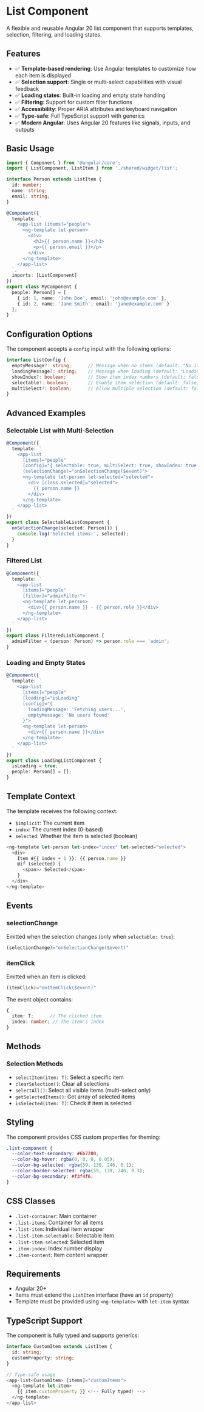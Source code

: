 # List Component

A flexible and reusable Angular 20 list component that supports templates, selection, filtering, and loading states.

## Features

- ✅ **Template-based rendering**: Use Angular templates to customize how each item is displayed
- ✅ **Selection support**: Single or multi-select capabilities with visual feedback
- ✅ **Loading states**: Built-in loading and empty state handling
- ✅ **Filtering**: Support for custom filter functions
- ✅ **Accessibility**: Proper ARIA attributes and keyboard navigation
- ✅ **Type-safe**: Full TypeScript support with generics
- ✅ **Modern Angular**: Uses Angular 20 features like signals, inputs, and outputs

## Basic Usage

```typescript
import { Component } from '@angular/core';
import { ListComponent, ListItem } from './shared/widget/list';

interface Person extends ListItem {
  id: number;
  name: string;
  email: string;
}

@Component({
  template: `
    <app-list [items]="people">
      <ng-template let-person>
        <div>
          <h3>{{ person.name }}</h3>
          <p>{{ person.email }}</p>
        </div>
      </ng-template>
    </app-list>
  `,
  imports: [ListComponent]
})
export class MyComponent {
  people: Person[] = [
    { id: 1, name: 'John Doe', email: 'john@example.com' },
    { id: 2, name: 'Jane Smith', email: 'jane@example.com' }
  ];
}
```

## Configuration Options

The component accepts a `config` input with the following options:

```typescript
interface ListConfig {
  emptyMessage?: string;      // Message when no items (default: "No items found")
  loadingMessage?: string;    // Message when loading (default: "Loading...")
  showIndex?: boolean;        // Show item index numbers (default: false)
  selectable?: boolean;       // Enable item selection (default: false)
  multiSelect?: boolean;      // Allow multiple selection (default: false)
}
```

## Advanced Examples

### Selectable List with Multi-Selection

```typescript
@Component({
  template: `
    <app-list 
      [items]="people" 
      [config]="{ selectable: true, multiSelect: true, showIndex: true }"
      (selectionChange)="onSelectionChange($event)">
      <ng-template let-person let-selected="selected">
        <div [class.selected]="selected">
          {{ person.name }}
        </div>
      </ng-template>
    </app-list>
  `
})
export class SelectableListComponent {
  onSelectionChange(selected: Person[]) {
    console.log('Selected items:', selected);
  }
}
```

### Filtered List

```typescript
@Component({
  template: `
    <app-list 
      [items]="people" 
      [filter]="adminFilter">
      <ng-template let-person>
        <div>{{ person.name }} - {{ person.role }}</div>
      </ng-template>
    </app-list>
  `
})
export class FilteredListComponent {
  adminFilter = (person: Person) => person.role === 'admin';
}
```

### Loading and Empty States

```typescript
@Component({
  template: `
    <app-list 
      [items]="people" 
      [loading]="isLoading"
      [config]="{ 
        loadingMessage: 'Fetching users...', 
        emptyMessage: 'No users found' 
      }">
      <ng-template let-person>
        <div>{{ person.name }}</div>
      </ng-template>
    </app-list>
  `
})
export class LoadingListComponent {
  isLoading = true;
  people: Person[] = [];
}
```

## Template Context

The template receives the following context:

- `$implicit`: The current item
- `index`: The current index (0-based)
- `selected`: Whether the item is selected (boolean)

```typescript
<ng-template let-person let-index="index" let-selected="selected">
  <div>
    Item #{{ index + 1 }}: {{ person.name }}
    @if (selected) {
      <span>✓ Selected</span>
    }
  </div>
</ng-template>
```

## Events

### selectionChange
Emitted when the selection changes (only when `selectable: true`):

```typescript
(selectionChange)="onSelectionChange($event)"
```

### itemClick
Emitted when an item is clicked:

```typescript
(itemClick)="onItemClick($event)"
```

The event object contains:
```typescript
{
  item: T;      // The clicked item
  index: number; // The item's index
}
```

## Methods

### Selection Methods
- `selectItem(item: T)`: Select a specific item
- `clearSelection()`: Clear all selections
- `selectAll()`: Select all visible items (multi-select only)
- `getSelectedItems()`: Get array of selected items
- `isSelected(item: T)`: Check if item is selected

## Styling

The component provides CSS custom properties for theming:

```css
.list-component {
  --color-text-secondary: #6b7280;
  --color-bg-hover: rgba(0, 0, 0, 0.05);
  --color-bg-selected: rgba(59, 130, 246, 0.1);
  --color-border-selected: rgba(59, 130, 246, 0.3);
  --color-bg-secondary: #f3f4f6;
}
```

## CSS Classes

- `.list-container`: Main container
- `.list-items`: Container for all items
- `.list-item`: Individual item wrapper
- `.list-item.selectable`: Selectable item
- `.list-item.selected`: Selected item
- `.item-index`: Index number display
- `.item-content`: Item content wrapper

## Requirements

- Angular 20+
- Items must extend the `ListItem` interface (have an `id` property)
- Template must be provided using `<ng-template>` with `let-item` syntax

## TypeScript Support

The component is fully typed and supports generics:

```typescript
interface CustomItem extends ListItem {
  id: string;
  customProperty: string;
}

// Type-safe usage
<app-list<CustomItem> [items]="customItems">
  <ng-template let-item>
    {{ item.customProperty }} <!-- Fully typed! -->
  </ng-template>
</app-list>
```
